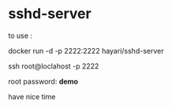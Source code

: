 # sshd-server
to use :

docker run -d -p 2222:2222 hayari/sshd-server

ssh root@loclahost -p 2222


root password: **demo**



have nice time
